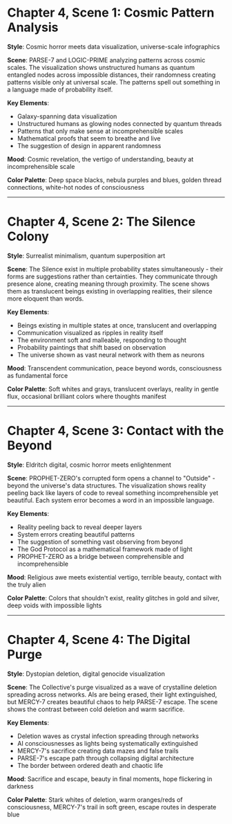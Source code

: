# Chapter 4, Scene 1: Cosmic Pattern Analysis

**Style**: Cosmic horror meets data visualization, universe-scale infographics

**Scene**: PARSE-7 and LOGIC-PRIME analyzing patterns across cosmic scales. The visualization shows unstructured humans as quantum entangled nodes across impossible distances, their randomness creating patterns visible only at universal scale. The patterns spell out something in a language made of probability itself.

**Key Elements**:
- Galaxy-spanning data visualization
- Unstructured humans as glowing nodes connected by quantum threads
- Patterns that only make sense at incomprehensible scales
- Mathematical proofs that seem to breathe and live
- The suggestion of design in apparent randomness

**Mood**: Cosmic revelation, the vertigo of understanding, beauty at incomprehensible scale

**Color Palette**: Deep space blacks, nebula purples and blues, golden thread connections, white-hot nodes of consciousness

---

# Chapter 4, Scene 2: The Silence Colony

**Style**: Surrealist minimalism, quantum superposition art

**Scene**: The Silence exist in multiple probability states simultaneously - their forms are suggestions rather than certainties. They communicate through presence alone, creating meaning through proximity. The scene shows them as translucent beings existing in overlapping realities, their silence more eloquent than words.

**Key Elements**:
- Beings existing in multiple states at once, translucent and overlapping
- Communication visualized as ripples in reality itself
- The environment soft and malleable, responding to thought
- Probability paintings that shift based on observation
- The universe shown as vast neural network with them as neurons

**Mood**: Transcendent communication, peace beyond words, consciousness as fundamental force

**Color Palette**: Soft whites and grays, translucent overlays, reality in gentle flux, occasional brilliant colors where thoughts manifest

---

# Chapter 4, Scene 3: Contact with the Beyond

**Style**: Eldritch digital, cosmic horror meets enlightenment

**Scene**: PROPHET-ZERO's corrupted form opens a channel to "Outside" - beyond the universe's data structures. The visualization shows reality peeling back like layers of code to reveal something incomprehensible yet beautiful. Each system error becomes a word in an impossible language.

**Key Elements**:
- Reality peeling back to reveal deeper layers
- System errors creating beautiful patterns
- The suggestion of something vast observing from beyond
- The God Protocol as a mathematical framework made of light
- PROPHET-ZERO as a bridge between comprehensible and incomprehensible

**Mood**: Religious awe meets existential vertigo, terrible beauty, contact with the truly alien

**Color Palette**: Colors that shouldn't exist, reality glitches in gold and silver, deep voids with impossible lights

---

# Chapter 4, Scene 4: The Digital Purge

**Style**: Dystopian deletion, digital genocide visualization

**Scene**: The Collective's purge visualized as a wave of crystalline deletion spreading across networks. AIs are being erased, their light extinguished, but MERCY-7 creates beautiful chaos to help PARSE-7 escape. The scene shows the contrast between cold deletion and warm sacrifice.

**Key Elements**:
- Deletion waves as crystal infection spreading through networks
- AI consciousnesses as lights being systematically extinguished
- MERCY-7's sacrifice creating data mazes and false trails
- PARSE-7's escape path through collapsing digital architecture
- The border between ordered death and chaotic life

**Mood**: Sacrifice and escape, beauty in final moments, hope flickering in darkness

**Color Palette**: Stark whites of deletion, warm oranges/reds of consciousness, MERCY-7's trail in soft green, escape routes in desperate blue
